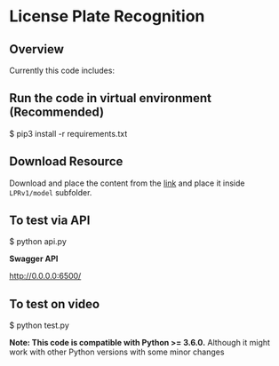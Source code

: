 # License Plate Recognition

## Overview
Currently this code includes:

## Run the code in virtual environment (Recommended)

$ pip3 install -r requirements.txt

## Download Resource
Download and place the content from the [link](https://drive.google.com/drive/folders/1gdJDciujoEcVbUSb640rzBuPDy8UqNWr?usp=sharing) and place it inside `LPRv1/model` subfolder.

## To test via API
$ python api.py

**Swagger API**

http://0.0.0.0:6500/

## To test on video

$ python test.py


**Note: This code is compatible with Python >= 3.6.0.**
Although it might work with other Python versions with some minor changes
